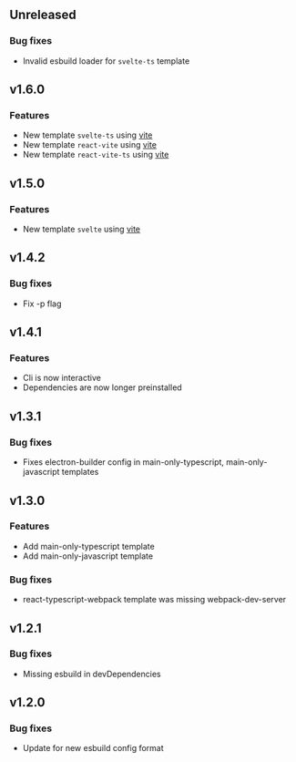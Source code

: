 ## Unreleased

### Bug fixes

- Invalid esbuild loader for `svelte-ts` template

## v1.6.0

### Features

- New template `svelte-ts` using [vite](https://github.com/vitejs/vite)
- New template `react-vite` using [vite](https://github.com/vitejs/vite)
- New template `react-vite-ts` using [vite](https://github.com/vitejs/vite)

## v1.5.0

### Features

- New template `svelte` using [vite](https://github.com/vitejs/vite)

## v1.4.2

### Bug fixes

- Fix -p flag

## v1.4.1

### Features

- Cli is now interactive
- Dependencies are now longer preinstalled

## v1.3.1

### Bug fixes

- Fixes electron-builder config in main-only-typescript, main-only-javascript templates

## v1.3.0

### Features

- Add main-only-typescript template
- Add main-only-javascript template

### Bug fixes

- react-typescript-webpack template was missing webpack-dev-server

## v1.2.1

### Bug fixes

- Missing esbuild in devDependencies

## v1.2.0

### Bug fixes

- Update for new esbuild config format
